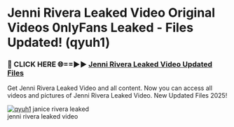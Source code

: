 # Jenni Rivera Leaked Video Original Videos 0nlyFans Leaked - Files Updated! (qyuh1)

<h3>🔴 CLICK HERE 🌐==►► <a href="https://tinyurl.com/3hn5wdd3" rel="nofollow">Jenni Rivera Leaked Video Updated Files</a></h3>

Get Jenni Rivera Leaked Video and all content. Now you can access all videos and pictures of Jenni Rivera Leaked Video. New Updated Files 2025!

[![qyuh1](https://i.imgur.com/4HnBqBT.gif)](https://tinyurl.com/3hn5wdd3)
janice rivera leaked<br>
jenni rivera leaked video